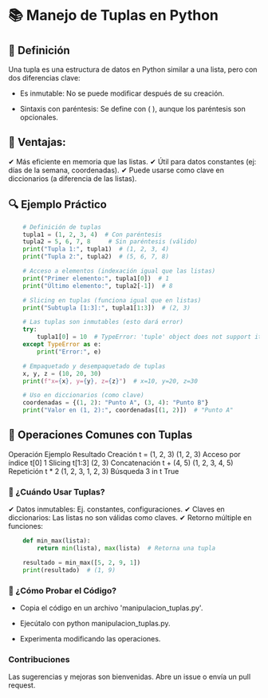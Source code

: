 # 📚 Manejo de Tuplas en Python

## 📌 Definición

Una tupla es una estructura de datos en Python similar a una lista, pero con dos diferencias clave:

* Es inmutable: No se puede modificar después de su creación.

* Sintaxis con paréntesis: Se define con ( ), aunque los paréntesis son opcionales.

## 🔹 Ventajas:
✔ Más eficiente en memoria que las listas.
✔ Útil para datos constantes (ej: días de la semana, coordenadas).
✔ Puede usarse como clave en diccionarios (a diferencia de las listas).

## 🔍 Ejemplo Práctico

```python
    # Definición de tuplas
    tupla1 = (1, 2, 3, 4)  # Con paréntesis
    tupla2 = 5, 6, 7, 8     # Sin paréntesis (válido)
    print("Tupla 1:", tupla1)  # (1, 2, 3, 4)
    print("Tupla 2:", tupla2)  # (5, 6, 7, 8)

    # Acceso a elementos (indexación igual que las listas)
    print("Primer elemento:", tupla1[0])  # 1
    print("Último elemento:", tupla2[-1])  # 8

    # Slicing en tuplas (funciona igual que en listas)
    print("Subtupla [1:3]:", tupla1[1:3])  # (2, 3)

    # Las tuplas son inmutables (esto dará error)
    try:
        tupla1[0] = 10  # TypeError: 'tuple' object does not support item assignment
    except TypeError as e:
        print("Error:", e)

    # Empaquetado y desempaquetado de tuplas
    x, y, z = (10, 20, 30)
    print(f"x={x}, y={y}, z={z}")  # x=10, y=20, z=30

    # Uso en diccionarios (como clave)
    coordenadas = {(1, 2): "Punto A", (3, 4): "Punto B"}
    print("Valor en (1, 2):", coordenadas[(1, 2)])  # "Punto A"
```

## 📌 Operaciones Comunes con Tuplas

Operación	Ejemplo	Resultado
Creación	t = (1, 2, 3)	(1, 2, 3)
Acceso por índice	t[0]	1
Slicing	t[1:3]	(2, 3)
Concatenación	t + (4, 5)	(1, 2, 3, 4, 5)
Repetición	t * 2	(1, 2, 3, 1, 2, 3)
Búsqueda	3 in t	True

### 🚀 ¿Cuándo Usar Tuplas?

✔ Datos inmutables: Ej. constantes, configuraciones.
✔ Claves en diccionarios: Las listas no son válidas como claves.
✔ Retorno múltiple en funciones:

```python
    def min_max(lista):
        return min(lista), max(lista)  # Retorna una tupla

    resultado = min_max([5, 2, 9, 1])
    print(resultado)  # (1, 9)    
```

### 📌 ¿Cómo Probar el Código?

* Copia el código en un archivo 'manipulacion_tuplas.py'.

* Ejecútalo con python manipulacion_tuplas.py.

* Experimenta modificando las operaciones.

### Contribuciones

Las sugerencias y mejoras son bienvenidas. Abre un issue o envía un pull request.
